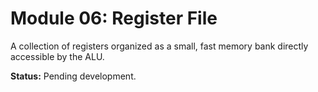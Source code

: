 # Module 06: Register File

A collection of registers organized as a small, fast memory bank directly accessible by the ALU.

**Status:** Pending development.